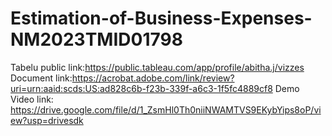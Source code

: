 # Estimation-of-Business-Expenses-NM2023TMID01798
Tabelu public link:https://public.tableau.com/app/profile/abitha.j/vizzes
Document link:https://acrobat.adobe.com/link/review?uri=urn:aaid:scds:US:ad828c6b-f23b-339f-a6c3-1f5fc4889cf8
Demo Video link: https://drive.google.com/file/d/1_ZsmHl0Th0niiNWAMTVS9EKybYips8oP/view?usp=drivesdk
